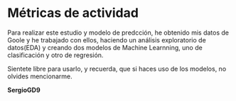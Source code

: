 # Métricas de actividad

Para realizar este estudio y modelo de predcción, he obtenido mis datos de Goole y he trabajado con ellos, haciendo un análisis exploratorio de datos(EDA) y creando dos modelos de Machine Learnning, uno de clasificación y otro de regresión.

Sientete libre para usarlo, y recuerda, que si haces uso de los modelos, no olvides mencionarme.

**SergioGD9**
